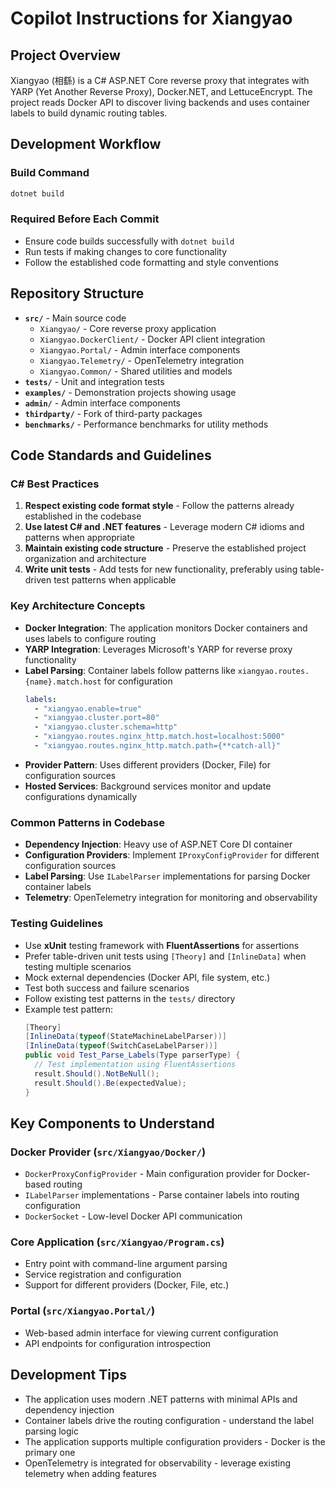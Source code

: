 # Copilot Instructions for Xiangyao

## Project Overview

Xiangyao (相繇) is a C# ASP.NET Core reverse proxy that integrates with YARP (Yet Another Reverse Proxy), Docker.NET, and LettuceEncrypt. The project reads Docker API to discover living backends and uses container labels to build dynamic routing tables.

## Development Workflow

### Build Command
```bash
dotnet build
```

### Required Before Each Commit
- Ensure code builds successfully with `dotnet build`
- Run tests if making changes to core functionality
- Follow the established code formatting and style conventions

## Repository Structure

- **`src/`** - Main source code
  - `Xiangyao/` - Core reverse proxy application
  - `Xiangyao.DockerClient/` - Docker API client integration
  - `Xiangyao.Portal/` - Admin interface components
  - `Xiangyao.Telemetry/` - OpenTelemetry integration
  - `Xiangyao.Common/` - Shared utilities and models
- **`tests/`** - Unit and integration tests
- **`examples/`** - Demonstration projects showing usage
- **`admin/`** - Admin interface components
- **`thirdparty/`** - Fork of third-party packages
- **`benchmarks/`** - Performance benchmarks for utility methods

## Code Standards and Guidelines

### C# Best Practices
1. **Respect existing code format style** - Follow the patterns already established in the codebase
2. **Use latest C# and .NET features** - Leverage modern C# idioms and patterns when appropriate
3. **Maintain existing code structure** - Preserve the established project organization and architecture
4. **Write unit tests** - Add tests for new functionality, preferably using table-driven test patterns when applicable

### Key Architecture Concepts
- **Docker Integration**: The application monitors Docker containers and uses labels to configure routing
- **YARP Integration**: Leverages Microsoft's YARP for reverse proxy functionality
- **Label Parsing**: Container labels follow patterns like `xiangyao.routes.{name}.match.host` for configuration
  ```yaml
  labels:
    - "xiangyao.enable=true"
    - "xiangyao.cluster.port=80"
    - "xiangyao.cluster.schema=http"
    - "xiangyao.routes.nginx_http.match.host=localhost:5000"
    - "xiangyao.routes.nginx_http.match.path={**catch-all}"
  ```
- **Provider Pattern**: Uses different providers (Docker, File) for configuration sources
- **Hosted Services**: Background services monitor and update configurations dynamically

### Common Patterns in Codebase
- **Dependency Injection**: Heavy use of ASP.NET Core DI container
- **Configuration Providers**: Implement `IProxyConfigProvider` for different configuration sources
- **Label Parsing**: Use `ILabelParser` implementations for parsing Docker container labels
- **Telemetry**: OpenTelemetry integration for monitoring and observability

### Testing Guidelines
- Use **xUnit** testing framework with **FluentAssertions** for assertions
- Prefer table-driven unit tests using `[Theory]` and `[InlineData]` when testing multiple scenarios
- Mock external dependencies (Docker API, file system, etc.)
- Test both success and failure scenarios
- Follow existing test patterns in the `tests/` directory
- Example test pattern:
  ```csharp
  [Theory]
  [InlineData(typeof(StateMachineLabelParser))]
  [InlineData(typeof(SwitchCaseLabelParser))]
  public void Test_Parse_Labels(Type parserType) {
    // Test implementation using FluentAssertions
    result.Should().NotBeNull();
    result.Should().Be(expectedValue);
  }
  ```

## Key Components to Understand

### Docker Provider (`src/Xiangyao/Docker/`)
- `DockerProxyConfigProvider` - Main configuration provider for Docker-based routing
- `ILabelParser` implementations - Parse container labels into routing configuration
- `DockerSocket` - Low-level Docker API communication

### Core Application (`src/Xiangyao/Program.cs`)
- Entry point with command-line argument parsing
- Service registration and configuration
- Support for different providers (Docker, File, etc.)

### Portal (`src/Xiangyao.Portal/`)
- Web-based admin interface for viewing current configuration
- API endpoints for configuration introspection

## Development Tips
- The application uses modern .NET patterns with minimal APIs and dependency injection
- Container labels drive the routing configuration - understand the label parsing logic
- The application supports multiple configuration providers - Docker is the primary one
- OpenTelemetry is integrated for observability - leverage existing telemetry when adding features